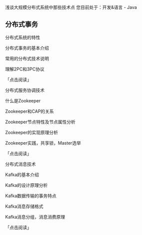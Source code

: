 浅谈大规模分布式系统中那些技术点
您目前处于：开发&语言  -  Java
## 分布式事务

分布式系统的特性

分布式事务的基本介绍

常用的分布式技术说明

理解2PC和3PC协议

「点击阅读」



分布式服务协调技术

什么是Zookeeper

Zookeeper和CAP的关系

Zookeeper节点特性及节点属性分析

Zookeeper的实现原理分析

Zookeeper实践，共享锁，Master选举

「点击阅读」



分布式消息技术

Kafka的基本介绍

Kafka的设计原理分析

Kafka数据传输的事务特点

Kafka消息存储格式

Kafka消息分组，消息消费原理

「点击阅读」
